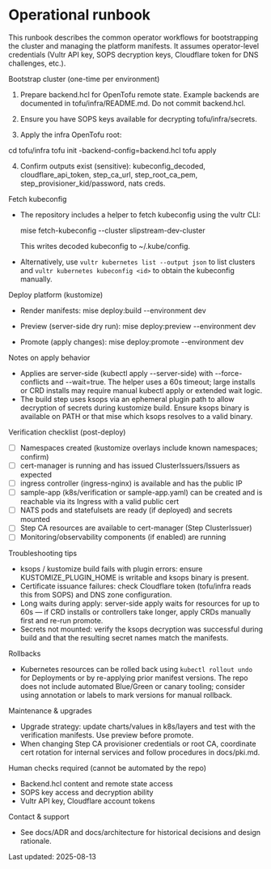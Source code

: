 # Operational runbook

This runbook describes the common operator workflows for bootstrapping the
cluster and managing the platform manifests. It assumes operator-level
credentials (Vultr API key, SOPS decryption keys, Cloudflare token for DNS
challenges, etc.).

Bootstrap cluster (one-time per environment)

1. Prepare backend.hcl for OpenTofu remote state. Example backends are
  documented in tofu/infra/README.md. Do not commit backend.hcl.

2. Ensure you have SOPS keys available for decrypting tofu/infra/secrets.

3. Apply the infra OpenTofu root:

  cd tofu/infra
  tofu init -backend-config=backend.hcl
  tofu apply

4. Confirm outputs exist (sensitive): kubeconfig_decoded, cloudflare_api_token,
   step_ca_url, step_root_ca_pem, step_provisioner_kid/password, nats creds.

Fetch kubeconfig

- The repository includes a helper to fetch kubeconfig using the vultr CLI:

  mise fetch-kubeconfig --cluster slipstream-dev-cluster

  This writes decoded kubeconfig to ~/.kube/config.

- Alternatively, use `vultr kubernetes list --output json` to list clusters and `vultr kubernetes kubeconfig <id>` to obtain the kubeconfig manually.

Deploy platform (kustomize)

- Render manifests:
  mise deploy:build --environment dev

- Preview (server-side dry run):
  mise deploy:preview --environment dev

- Promote (apply changes):
  mise deploy:promote --environment dev

Notes on apply behavior

- Applies are server-side (kubectl apply --server-side) with --force-conflicts
  and --wait=true. The helper uses a 60s timeout; large installs or CRD
  installs may require manual kubectl apply or extended wait logic.
- The build step uses ksops via an ephemeral plugin path to allow decryption of
  secrets during kustomize build. Ensure ksops binary is available on PATH or
  that mise which ksops resolves to a valid binary.

Verification checklist (post-deploy)

- [ ] Namespaces created (kustomize overlays include known namespaces; confirm)
- [ ] cert-manager is running and has issued ClusterIssuers/Issuers as expected
- [ ] ingress controller (ingress-nginx) is available and has the public IP
- [ ] sample-app (k8s/verification or sample-app.yaml) can be created and is
      reachable via its Ingress with a valid public cert
- [ ] NATS pods and statefulsets are ready (if deployed) and secrets mounted
- [ ] Step CA resources are available to cert-manager (Step ClusterIssuer)
- [ ] Monitoring/observability components (if enabled) are running

Troubleshooting tips

- ksops / kustomize build fails with plugin errors: ensure KUSTOMIZE_PLUGIN_HOME is writable and ksops binary is present.
- Certificate issuance failures: check Cloudflare token (tofu/infra reads
  this from SOPS) and DNS zone configuration.
- Long waits during apply: server-side apply waits for resources for up to 60s
  — if CRD installs or controllers take longer, apply CRDs manually first and
  re-run promote.
- Secrets not mounted: verify the ksops decryption was successful during build
  and that the resulting secret names match the manifests.

Rollbacks

- Kubernetes resources can be rolled back using `kubectl rollout undo` for
  Deployments or by re-applying prior manifest versions. The repo does not
  include automated Blue/Green or canary tooling; consider using annotation or
  labels to mark versions for manual rollback.

Maintenance & upgrades

- Upgrade strategy: update charts/values in k8s/layers and test with the
  verification manifests. Use preview before promote.
- When changing Step CA provisioner credentials or root CA, coordinate cert
  rotation for internal services and follow procedures in docs/pki.md.

Human checks required (cannot be automated by the repo)

- Backend.hcl content and remote state access
- SOPS key access and decryption ability
- Vultr API key, Cloudflare account tokens

Contact & support

- See docs/ADR and docs/architecture for historical decisions and design
  rationale.

Last updated: 2025-08-13

